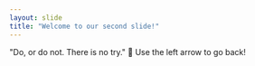 ```yaml
---
layout: slide
title: "Welcome to our second slide!"
---
```

"Do, or do not. There is no try." :muscle:
Use the left arrow to go back!
